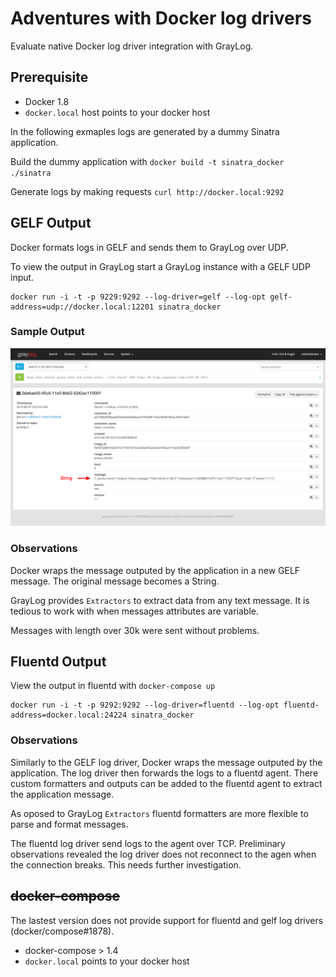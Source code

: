 # Adventures with Docker log drivers

Evaluate native Docker log driver integration with GrayLog.

## Prerequisite

- Docker 1.8
- `docker.local` host points to your docker host

In the following exmaples logs are generated by a dummy Sinatra application.

Build the dummy application with `docker build -t sinatra_docker ./sinatra`

Generate logs by making requests `curl http://docker.local:9292`

## GELF Output

Docker formats logs in GELF and sends them to GrayLog over UDP.

To view the output in GrayLog start a GrayLog instance with a GELF UDP input.

```
docker run -i -t -p 9229:9292 --log-driver=gelf --log-opt gelf-address=udp://docker.local:12201 sinatra_docker
```

### Sample Output

![](images/docker_gelf_log_driver.png)

### Observations

Docker wraps the message outputed by the application in a new GELF message. The original message becomes a String.

GrayLog provides `Extractors` to extract data from any text message. It is tedious to work with when messages attributes are variable.

Messages with length over 30k were sent without problems. 


## Fluentd Output

View the output in fluentd with `docker-compose up`

```
docker run -i -t -p 9292:9292 --log-driver=fluentd --log-opt fluentd-address=docker.local:24224 sinatra_docker
```

### Observations

Similarly to the GELF log driver, Docker wraps the message outputed by the application.
The log driver then forwards the logs to a fluentd agent.
There custom formatters and outputs can be added to the fluentd agent to extract the application message.

As oposed to GrayLog `Extractors` fluentd formatters are more flexible to parse and format messages.

The fluentd log driver send logs to the agent over TCP. Preliminary observations revealed the log driver does not reconnect to the agen when the connection breaks.
This needs further investigation.

## ~~docker-compose~~
The lastest version does not provide support for fluentd and gelf log drivers (docker/compose#1878).

- docker-compose > 1.4
- `docker.local` points to your docker host

